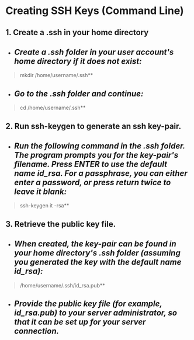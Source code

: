 # Creating SSH Keys (Command Line)
## **1. Create a .ssh in your home directory**
* ## *Create a .ssh folder in your user account's home directory if it does not exist:*
> mkdir /home/username/.ssh**
* ## *Go to the .ssh folder and continue:*
> cd /home/username/.ssh**

## **2. Run ssh-keygen to generate an ssh key-pair.**
* ## *Run the following command in the .ssh folder. The program prompts you for the key-pair's filename. Press ENTER to use the default name id_rsa. For a passphrase, you can either enter a password, or press return twice to leave it blank:*
> ssh-keygen it -rsa**

## **3. Retrieve the public key file.**
* ## *When created, the key-pair can be found in your home directory's .ssh folder (assuming you generated the key with the default name id_rsa):*
> /home/username/.ssh/id_rsa.pub**
* ## *Provide the public key file (for example, id_rsa.pub) to your server administrator, so that it can be set up for your server connection.*